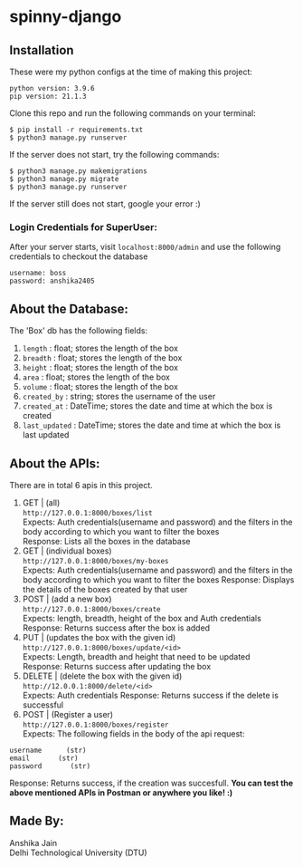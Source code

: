# spinny-django

## Installation
These were my python configs at the time of making this project:
```
python version: 3.9.6
pip version: 21.1.3
```
Clone this repo and run the following commands on your terminal:
```
$ pip install -r requirements.txt
$ python3 manage.py runserver
```
If the server does not start, try the following commands:
```
$ python3 manage.py makemigrations
$ python3 manage.py migrate
$ python3 manage.py runserver
```

If the server still does not start, google your error :)

### Login Credentials for SuperUser:
After your server starts, visit ```localhost:8000/admin``` and use the following credentials to checkout the database
```
username: boss
password: anshika2405
```


## About the Database:
The 'Box' db has the following fields:
1. ```length```    : float; stores the length of the box
2. ```breadth```   : float; stores the length of the box
3. ```height```   : float; stores the length of the box
4. ```area```  : float; stores the length of the box
5. ```volume```   : float; stores the length of the box
6. ```created_by``` : string; stores the username of the user
7. ```created_at``` : DateTime; stores the date and time at which the box is created
8. ```last_updated``` : DateTime; stores the date and time at which the box is last updated

## About the APIs:
There are in total 6 apis in this project.

1. GET | (all)<br />
   ```http://127.0.0.1:8000/boxes/list```<br />
Expects: Auth credentials(username and password) and the filters in the body according to which you want to filter the boxes<br />
Response: Lists all the boxes in the database<br />
2. GET | (individual boxes)<br />
```http://127.0.0.1:8000/boxes/my-boxes```<br />
Expects: Auth credentials(username and password) and the filters in the body according to which you want to filter the boxes
Response: Displays the details of the boxes created by that user
3. POST | (add a new box)<br />
```http://127.0.0.1:8000/boxes/create```<br />
Expects: length, breadth, height of the box and Auth credentials<br />
Response: Returns success after the box is added
4. PUT | (updates the box with the given id)<br />
```http://127.0.0.1:8000/boxes/update/<id>```<br />
Expects: Length, breadth and height that need to be updated<br />
Response: Returns success after updating the box
5. DELETE | (delete the box with the given id)<br />
```http://12.0.0.1:8000/delete/<id>```<br />
Expects: Auth credentials
Response: Returns success if the delete is successful
7. POST | (Register a user)<br />
```http://127.0.0.1:8000/boxes/register```<br />
Expects: The following fields in the body of the api request:
```
username      (str)
email       (str)
password       (str)
```
Response: Returns success, if the creation was succesfull. 
<b>You can test the above mentioned APIs in Postman or anywhere you like! :) </b>


## Made By: 
Anshika Jain<br />
Delhi Technological University (DTU)<br />
